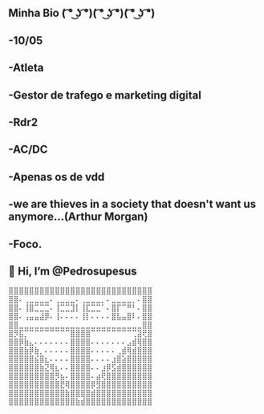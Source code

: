 ## Minha Bio ( ͡° ͜ʖ ͡°)( ͡° ͜ʖ ͡°)( ͡° ͜ʖ ͡°)
## -10/05
## -Atleta
## -Gestor de trafego e marketing digital
## -Rdr2
## -AC/DC
## -Apenas os de vdd
## -we are thieves in a society that doesn't want us anymore...(Arthur Morgan)
## -Foco.
## 👋 Hi, I’m @Pedrosupesus ###


⣿⣿⣿⣿⣿⣿⣿⣿⣿⣿⣿⣿⣿⣿⣿⣿⣿⣿⣿⣿⣿⣿⣿⣿⣿⣿⣿⣿ 
⣿⣿⠄⢀⣀⣀⣀⣀⠄⢀⣀⣀⣀⠄⢀⣀⣀⣀⡀⠄⣀⣀⣀⣀⡀⠄⣿⣿ 
⣿⣿⠄⢸⣿⣉⣉⣉⠄⢸⣉⣉⣹⡇⢸⣏⣉⣉⠁⠄⣿⡏⠉⠛⠃⠄⣿⣿ 
⣿⣿⠄⢠⣤⣤⣼⡿⠄⢸⠄⠄⠄⠄⢸⡇⠄⠄⠄⠄⣿⣧⣤⣿⠇⠄⣿⣿ 
⣿⣿⣀⣀⣀⣀⣀⣀⣀⣀⣀⣀⣀⣀⣀⣀⣀⣀⣀⣀⣀⣀⣀⣀⣀⣀⣿⣿ 
⣿⡻⣯⡉⠉⠉⠉⠉⠉⠉⠉⠉⣿⣿⣿⣿⠉⠉⠉⠉⠉⠉⠉⠉⢉⣽⢟⣿ 
⣿⣿⡿⣷⣄⠄⠄⠄⠄⠄⠄⠄⣿⣿⣿⣿⠄⠄⠄⠄⠄⠄⠄⣠⣾⢿⣿⣿ 
⣿⣿⣿⣷⡿⣷⡀⠄⠄⠄⠄⠄⣿⣿⣿⣿⠄⠄⠄⠄⠄⢀⣾⢿⣾⣿⣿⣿ 
⣿⣿⣿⣿⣿⣮⣿⣆⠄⠄⠄⠄⣿⣿⣿⣿⠄⠄⠄⠄⣰⣿⣵⣿⣿⣿⣿⣿ 
⣿⣿⣿⣿⣿⣿⣷⣝⢿⣆⠄⠄⣿⣿⣿⣿⠄⠄⣰⡿⣫⣾⣿⣿⣿⣿⣿⣿ 
⣿⣿⣿⣿⣿⣿⣿⣿⣿⡻⣦⠄⣿⣿⣿⣿⠄⣴⢟⣿⣿⣿⣿⣿⣿⣿⣿⣿ 
⣿⣿⣿⣿⣿⣿⣿⣿⣿⣿⣟⢿⣿⣿⣿⣿⡿⣻⣿⣿⣿⣿⣿⣿⣿⣿⣿⣿ 
⣿⣿⣿⣿⣿⣿⣿⣿⣿⣿⣿⣷⣿⣿⣿⣿⣾⣿⣿⣿⣿⣿⣿⣿⣿⣿⣿⣿ 
⣿⣿⣿⣿⣿⣿⣿⣿⣿⣿⣿⣿⣿⣷⣾⣿⣿⣿⣿⣿⣿⣿⣿⣿⣿⣿⣿⣿


